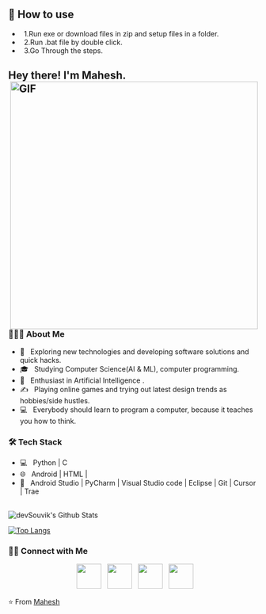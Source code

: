 ## 👀 How to use 
- &nbsp; 1.Run exe or download files in zip and setup files in a folder.
- &nbsp; 2.Run .bat file by double click.
- &nbsp; 3.Go Through the steps.

<h2> Hey there! I'm Mahesh. 
<img align="right" alt="GIF" src="https://github.com/ItsMaheshHere/Multimedia/raw/main/gif3.gif" width="500"/>

<h3> 👨🏻‍💻 About Me </h3>

- 🤔 &nbsp; Exploring new technologies and developing software solutions and quick hacks.
- 🎓 &nbsp; Studying Computer Science(AI & ML), computer programming.
- 🌱 &nbsp; Enthusiast in Artificial Intelligence .
- ✍️ &nbsp; Playing online games and trying out latest design trends as hobbies/side hustles.
- 💻 &nbsp; Everybody should learn to program a computer, because it teaches you how to think.
  
<h3>🛠 Tech Stack</h3>

- 💻 &nbsp; Python | C 
- 🌐 &nbsp; Android | HTML |
- 🔧 &nbsp; Android Studio | PyCharm | Visual Studio code | Eclipse | Git | Cursor | Trae

<br>

<img align="center" src="https://github-readme-stats.vercel.app/api?username=ItsMaheshHere&include_all_commits=true&count_private=true&show_icons=true&line_height=20&title_color=7A7ADB&icon_color=2234AE&text_color=D3D3D3&bg_color=0,000000,130F40" alt="devSouvik's Github Stats">

</br>

[![Top Langs](https://github-readme-stats.vercel.app/api/top-langs/?username=ItsMaheshHere&layout=compact&text_color=daf7dc&bg_color=151515)](https://github.com/ItsMaheshHere/github-readme-stats)


<h3> 🤝🏻 Connect with Me </h3>

<p align="center">
&nbsp; <a href="https://x.com/ItsMahesh_Here" target="_blank" rel="noopener noreferrer"><img src="https://img.icons8.com/plasticine/100/000000/twitter.png" width="50" /></a>  
&nbsp; <a href="https://www.instagram.com/ig_mah3sh/#" target="_blank" rel="noopener noreferrer"><img src="https://img.icons8.com/plasticine/100/000000/instagram-new.png" width="50" /></a>  
&nbsp; <a href="https://www.linkedin.com/in/its-mahesh-saran/" target="_blank" rel="noopener noreferrer"><img src="https://img.icons8.com/plasticine/100/000000/linkedin.png" width="50" /></a>
&nbsp; <a href="maheshsaran477@gmail.com" target="_blank" rel="noopener noreferrer"><img src="https://img.icons8.com/plasticine/100/000000/gmail.png"  width="50" /></a>
</p>

⭐️ From [Mahesh](https://github.com/ItsMaheshHere)
